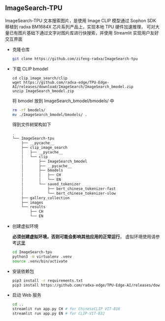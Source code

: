 ## ImageSearch-TPU 

ImageSearch-TPU 文本搜索图片，是使用 Image CLIP 模型通过 Sophon SDK 移植到 radxa BM1684X 芯片系列产品上，实现本地 TPU 硬件加速推理，
可对大量已有图片基础下通过文字对图片库进行快搜索，并使用 Streamlit 实现用户友好交互界面

- 克隆仓库

    ```bash 
    git clone https://github.com/zifeng-radxa/ImageSearch-tpu
    ```

- 下载 CLIP bmodel

     ```bahs
    cd clip_image_search/clip
    wget https://github.com/radxa-edge/TPU-Edge-AI/releases/download/ImageSearch/ImageSearch_bmodel.zip
    unzip ImageSearch_bmodel.zip
     ```

    将 bmodel 放到 ImageSearch_bmodel/bmodels/ 中
    
    ```bash
    rm -rf bmodels/
    mv ./ImageSearch_bmodel/bmodels/ .
    ```

    得到文件树架构如下
    
    ```bash
    .
    └── ImageSearch-tpu
        ├── __pycache__
        ├── clip_image_search
        │   ├── __pycache__
        │   └── clip
        │       ├── ImageSearch_bmodel
        │       ├── __pycache__
        │       ├── bmodels
        │       │   ├── CH
        │       │   └── EN
        │       └── saved_tokenizer
        │           ├── bert_chinese_tokenizer-fast
        │           └── bert_chinese_tokenizer-slow
        ├── gallery_collection
        ├── images
        └── results
            ├── CH
            └── EN
    ```

- 创建虚拟环境

    **必须创建虚拟环境，否则可能会影响其他应用的正常运行**， 虚拟环境使用请参考[这里](虚拟环境使用.md)
    ```bash
    cd ImageSearch-tpu
    python3 -m virtualenv .venv
    source .venv/bin/activate
    ```

- 安装依赖包
    ```bash
    pip3 install -r requirements.txt
    pip3 install https://github.com/radxa-edge/TPU-Edge-AI/releases/download/v0.1.0/tpu_perf-1.2.31-py3-none-manylinux2014_aarch64.whl
    ```

- 启动 Web 服务
    ```bash
    cd ..
    streamlit run app.py CH # for ChineseCLIP VIT-B16
    streamlit run app.py EN # for CLIP-VIT-B32 
    ```
